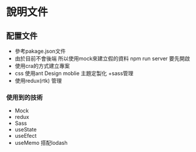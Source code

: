# 說明文件
## 配置文件
- 參考pakage.json文件
- 由於目前不會後端 所以使用mock來建立假的資料 npm run server  要先開啟
- 使用cra的方式建立專案
- css 使用ant Design moblie 主題定製化 +sass管理
- 使用redux(rtk) 管理

### 使用到的技術
- Mock
- redux
- Sass
- useState
- useEfect
- useMemo 搭配lodash